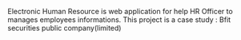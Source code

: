 Electronic Human Resource is web application for help HR Officer to manages employees informations. This project is a case study : Bfit securities public company(limited)